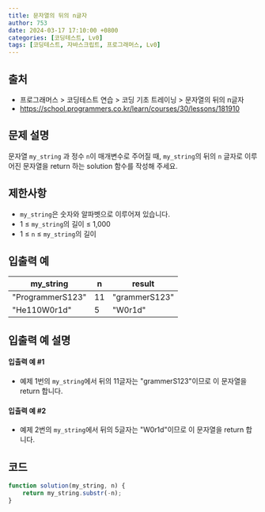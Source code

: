 ```yaml
---
title: 문자열의 뒤의 n글자
author: 753
date: 2024-03-17 17:10:00 +0800
categories: [코딩테스트, Lv0]
tags: [코딩테스트, 자바스크립트, 프로그래머스, Lv0]
---
```


## 출처

-   프로그래머스 > 코딩테스트 연습 > 코딩 기초 트레이닝 > 문자열의 뒤의 n글자
-   https://school.programmers.co.kr/learn/courses/30/lessons/181910

## 문제 설명

문자열 `my_string` 과 정수 `n`이 매개변수로 주어질 때, `my_string`의 뒤의 `n` 글자로 이루어진 문자열을 return 하는 solution 함수를 작성해 주세요.

## 제한사항

-   `my_string`은 숫자와 알파벳으로 이루어져 있습니다.
-   1 ≤ `my_string`의 길이 ≤ 1,000
-   1 ≤ `n` ≤ `my_string`의 길이

## 입출력 예

| my_string        | n   | result        |
| ---------------- | --- | ------------- |
| "ProgrammerS123" | 11  | "grammerS123" |
| "He110W0r1d"     | 5   | "W0r1d"       |

## 입출력 예 설명

#### 입출력 예 #1

-   예제 1번의 `my_string`에서 뒤의 11글자는 "grammerS123"이므로 이 문자열을 return 합니다.

#### 입출력 예 #2

-   예제 2번의 `my_string`에서 뒤의 5글자는 "W0r1d"이므로 이 문자열을 return 합니다.

## 코드

```javascript
function solution(my_string, n) {
    return my_string.substr(-n);
}
```
